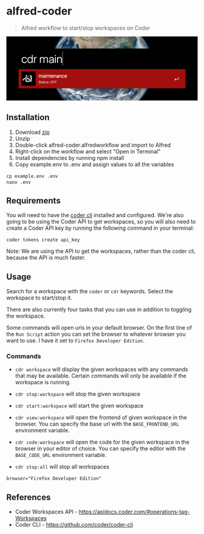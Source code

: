 # alfred-coder

> Alfred workflow to start/stop workspaces on Coder

![Alfred search example](images/alfred-search.png)

## Installation

1. Download [zip](https://github.com/zpthree/alfred-coder/archive/refs/heads/master.zip)
2. Unzip
3. Double-click alfred-coder.alfredworkflow and import to Alfred
4. Right-click on the workflow and select "Open in Terminal"
5. Install dependencies by running npm install
6. Copy example.env to .env and assign values to all the variables

```
cp example.env .env
nano .env
```

## Requirements

You will need to have the [coder cli](https://github.com/coder/coder-cli) installed and configured. We're also going to be using the Coder API to get workspaces, so you will also need to create a Coder API key by running the following command in your terminal:

```
coder tokens create api_key
```

Note: We are using the API to get the workspaces, rather than the coder cli, because the API is much faster.

## Usage

Search for a workspace with the `coder` or `cdr` keywords. Select the workspace to start/stop it.

There are also currently four tasks that you can use in addition to toggling the workspace.

Some commands will open urls in your default browser. On the first line of the `Run Script` action you can set the browser to whatever browser you want to use. I have it set to `Firefox Developer Edition`.

### Commands

- `cdr workspace` will display the given workspaces with any commands that may be available. Certain commands will only be available if the workspace is running.

- `cdr stop:workspace` will stop the given workspace

- `cdr start:workspace` will start the given workspace

- `cdr view:workspace` will open the frontend of given workspace in the browser. You can specify the base url with the `BASE_FRONTEND_URL` environment variable.

- `cdr code:workspace` will open the code for the given workspace in the browser in your editor of choice. You can specify the editor with the `BASE_CODE_URL` environment variable.

- `cdr stop:all` will stop all workspaces

```
browser="Firefox Developer Edition"
```

## References

- Coder Workspaces API - https://apidocs.coder.com/#operations-tag-Workspaces
- Coder CLI - https://github.com/coder/coder-cli
